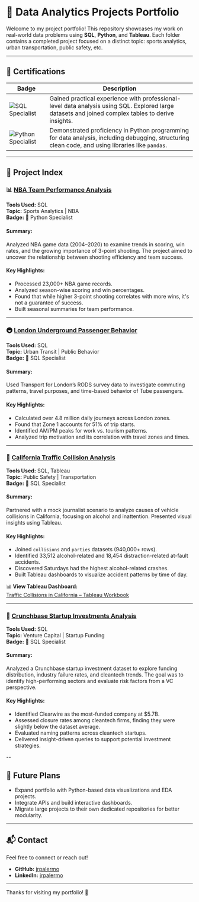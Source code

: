 # 🧠 Data Analytics Projects Portfolio

Welcome to my project portfolio! This repository showcases my work on real-world data problems using **SQL**, **Python**, and **Tableau**. Each folder contains a completed project focused on a distinct topic: sports analytics, urban transportation, public safety, etc.

---

## 🏅 Certifications

| Badge                                                                             | Description                                                                                                                                        |
| --------------------------------------------------------------------------------- | -------------------------------------------------------------------------------------------------------------------------------------------------- |
| ![SQL Specialist](https://img.shields.io/badge/Badge-SQL_Specialist-blue)         | Gained practical experience with professional-level data analysis using SQL. Explored large datasets and joined complex tables to derive insights. |
| ![Python Specialist](https://img.shields.io/badge/Badge-Python_Specialist-yellow) | Demonstrated proficiency in Python programming for data analysis, including debugging, structuring clean code, and using libraries like `pandas`.  |

---

## 📂 Project Index

### 📊 [NBA Team Performance Analysis](./NBA_Team_Performance)
**Tools Used:** SQL  
**Topic:** Sports Analytics | NBA  
**Badge:** 🏅 Python Specialist

#### Summary:
Analyzed NBA game data (2004–2020) to examine trends in scoring, win rates, and the growing importance of 3-point shooting. The project aimed to uncover the relationship between shooting efficiency and team success.

#### Key Highlights:
- Processed 23,000+ NBA game records.
- Analyzed season-wise scoring and win percentages.
- Found that while higher 3-point shooting correlates with more wins, it's not a guarantee of success.
- Built seasonal summaries for team performance.

---

### 🚇 [London Underground Passenger Behavior](./London_Underground_Analysis)
**Tools Used:** SQL  
**Topic:** Urban Transit | Public Behavior  
**Badge:** 🏅 SQL Specialist

#### Summary:
Used Transport for London’s RODS survey data to investigate commuting patterns, travel purposes, and time-based behavior of Tube passengers.

#### Key Highlights:
- Calculated over 4.8 million daily journeys across London zones.
- Found that Zone 1 accounts for 51% of trip starts.
- Identified AM/PM peaks for work vs. tourism patterns.
- Analyzed trip motivation and its correlation with travel zones and times.

---

### 🚗 [California Traffic Collision Analysis](./California_Collisions)
**Tools Used:** SQL, Tableau  
**Topic:** Public Safety | Transportation  
**Badge:** 🏅 SQL Specialist

#### Summary:
Partnered with a mock journalist scenario to analyze causes of vehicle collisions in California, focusing on alcohol and inattention. Presented visual insights using Tableau.

#### Key Highlights:
- Joined `collisions` and `parties` datasets (940,000+ rows).
- Identified 33,512 alcohol-related and 18,454 distraction-related at-fault accidents.
- Discovered Saturdays had the highest alcohol-related crashes.
- Built Tableau dashboards to visualize accident patterns by time of day.

📊 **View Tableau Dashboard:**  
[Traffic Collisions in California – Tableau Workbook](https://prod-useast-b.online.tableau.com/t/globaltech/views/M6TrafficCollisonsinCalifornia-Jackson-Palermo/Instructions?:origin=card_share_link&:embed=n)

---

### 💼 [Crunchbase Startup Investments Analysis](./Crunchbase_Investments)
**Tools Used:** SQL  
**Topic:** Venture Capital | Startup Funding  
**Badge:** 🏅 SQL Specialist

#### Summary:
Analyzed a Crunchbase startup investment dataset to explore funding distribution, industry failure rates, and cleantech trends. The goal was to identify high-performing sectors and evaluate risk factors from a VC perspective.

#### Key Highlights:
- Identified Clearwire as the most-funded company at $5.7B.
- Assessed closure rates among cleantech firms, finding they were slightly below the dataset average.
- Evaluated naming patterns across cleantech startups.
- Delivered insight-driven queries to support potential investment strategies.

--

## 🚀 Future Plans
- Expand portfolio with Python-based data visualizations and EDA projects.
- Integrate APIs and build interactive dashboards.
- Migrate large projects to their own dedicated repositories for better modularity.

---

## 📬 Contact

Feel free to connect or reach out!

- **GitHub:** [jrpalermo](https://github.com/jrpalermo)
- **LinkedIn:** [jrpalermo](https://linkedin.com/in/jrpalermo)

---

Thanks for visiting my portfolio! 🙌
